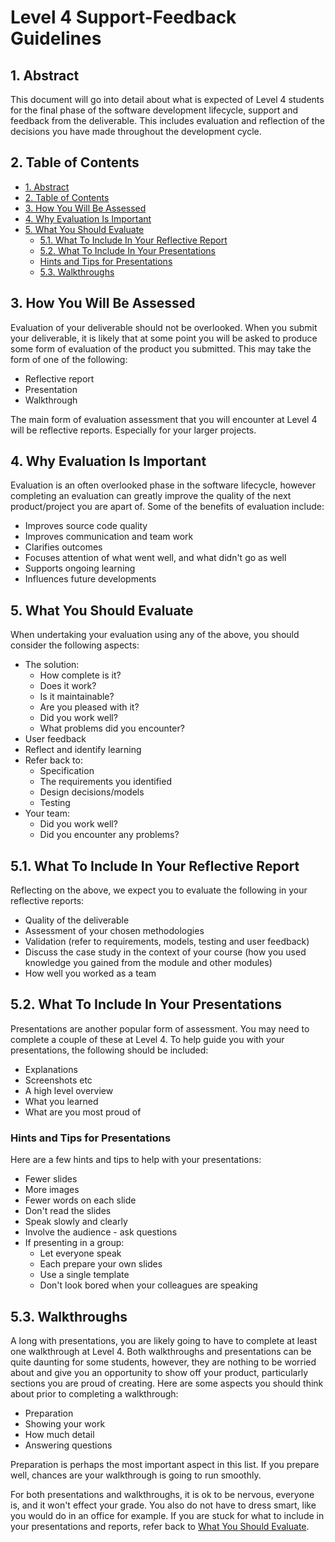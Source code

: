 # Level 4 Support-Feedback Guidelines

## 1. Abstract

This document will go into detail about what is expected of Level 4 students for the final phase of the software development lifecycle, support and feedback from the deliverable. This includes evaluation and reflection of the decisions you have made throughout the development cycle.

## 2. Table of Contents

- [1. Abstract](#1-abstract)
- [2. Table of Contents](#2-table-of-contents)
- [3. How You Will Be Assessed](#3-how-you-will-be-assessed)
- [4. Why Evaluation Is Important](#4-why-evaluation-is-important)
- [5. What You Should Evaluate](#5-what-you-should-evaluate)
  - [5.1. What To Include In Your Reflective Report](#51-what-to-include-in-your-reflective-report)
  - [5.2. What To Include In Your Presentations](#52-what-to-include-in-your-presentations)
  - [Hints and Tips for Presentations](#hints-and-tips-for-presentations)
  - [5.3. Walkthroughs](#53-walkthroughs)
  
## 3. How You Will Be Assessed

Evaluation of your deliverable should not be overlooked. When you submit your deliverable, it is likely that at some point you will be asked to produce some form of evaluation of the product you submitted. This may take the form of one of the following:

* Reflective report
* Presentation
* Walkthrough

The main form of evaluation assessment that you will encounter at Level 4 will be reflective reports. Especially for your larger projects.

## 4. Why Evaluation Is Important

Evaluation is an often overlooked phase in the software lifecycle, however completing an evaluation can greatly improve the quality of the next product/project you are apart of.
Some of the benefits of evaluation include:

* Improves source code quality
* Improves communication and team work
* Clarifies outcomes
* Focuses attention of what went well, and what didn't go as well
* Supports ongoing learning
* Influences future developments

## 5. What You Should Evaluate

When undertaking your evaluation using any of the above, you should consider the following aspects:

* The solution:
  * How complete is it?
  * Does it work?
  * Is it maintainable?
  * Are you pleased with it?
  * Did you work well?
  * What problems did you encounter?
* User feedback
* Reflect and identify learning
* Refer back to:
  * Specification
  * The requirements you identified
  * Design decisions/models
  * Testing
* Your team:
  * Did you work well?
  * Did you encounter any problems?
  
## 5.1. What To Include In Your Reflective Report

Reflecting on the above, we expect you to evaluate the following in your reflective reports:

* Quality of the deliverable
* Assessment of your chosen methodologies
* Validation (refer to requirements, models, testing and user feedback)
* Discuss the case study in the context of your course (how you used knowledge you gained from the module and other modules)
* How well you worked as a team

## 5.2. What To Include In Your Presentations

Presentations are another popular form of assessment. You may need to complete a couple of these at Level 4. To help guide you with your presentations, the following should be included:

* Explanations
* Screenshots etc
* A high level overview
* What you learned
* What are you most proud of

### Hints and Tips for Presentations

Here are a few hints and tips to help with your presentations:

* Fewer slides
* More images
* Fewer words on each slide
* Don't read the slides
* Speak slowly and clearly
* Involve the audience - ask questions
* If presenting in a group:
	* Let everyone speak
	* Each prepare your own slides
	* Use a single template
	* Don't look bored when your colleagues are speaking

## 5.3. Walkthroughs

A long with presentations, you are likely going to have to complete at least one walkthrough at Level 4. Both walkthroughs and presentations can be quite daunting for some students, however, they are nothing to be worried about and give you an opportunity to show off your product, particularly sections you are proud of creating. Here are some aspects you should think about prior to completing a walkthrough:

* Preparation
* Showing your work
* How much detail
* Answering questions

Preparation is perhaps the most important aspect in this list. If you prepare well, chances are your walkthrough is going to run smoothly. 

For both presentations and walkthroughs, it is ok to be nervous, everyone is, and it won't effect your grade. You also do not have to dress smart, like you would do in an office for example. If you are stuck for what to include in your presentations and reports, refer back to [What You Should Evaluate](#5-what-you-should-evaluate).

